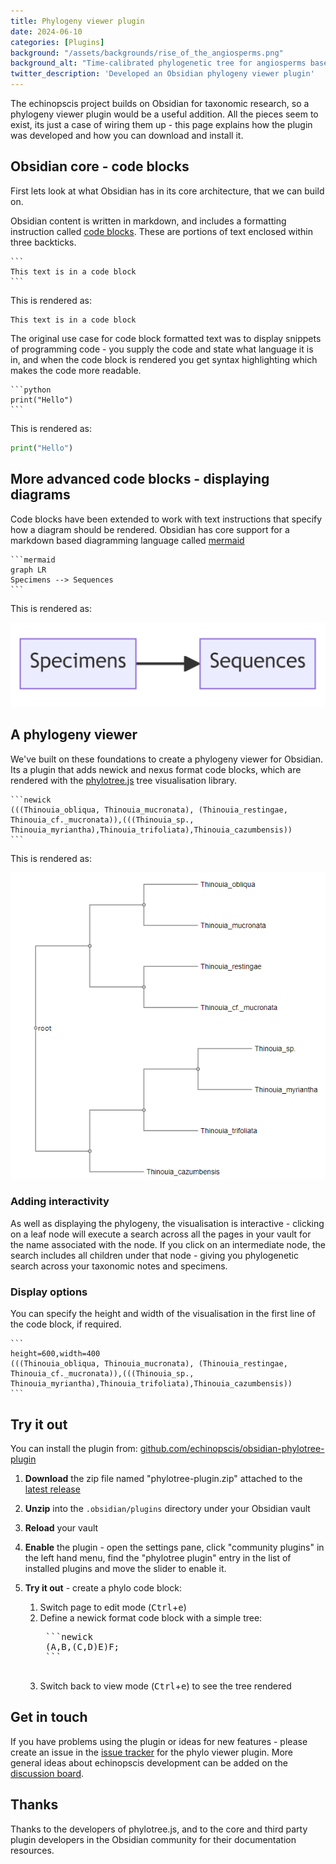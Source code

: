```yaml
---
title: Phylogeny viewer plugin
date: 2024-06-10
categories: [Plugins]
background: "/assets/backgrounds/rise_of_the_angiosperms.png"
background_alt: "Time-calibrated phylogenetic tree for angiosperms based on 353 nuclear genes from Zuntini et al. Phylogenomics and the rise of the angiosperms. Nature 629, 843–850 (2024). https://doi.org/10.1038/s41586-024-07324-0"
twitter_description: 'Developed an Obsidian phylogeny viewer plugin'
---
```


The echinopscis project builds on Obsidian for taxonomic research, so a phylogeny viewer plugin would be a useful addition. All the pieces seem to exist, its just a case of wiring them up - this page explains how the plugin was developed and how you can download and install it.

## Obsidian core - code blocks

First lets look at what Obsidian has in its core architecture, that we can build on.

Obsidian content is written in markdown, and includes a formatting instruction called [code blocks](https://help.obsidian.md/Editing+and+formatting/Basic+formatting+syntax#Code+blocks). These are portions of text enclosed within three backticks. 

    ```
    This text is in a code block
    ```

This is rendered as:

```
This text is in a code block
```

The original use case for code block formatted text was to display snippets of programming code - you supply the code and state what language it is in, and when the code block is rendered you get syntax highlighting which makes the code more readable.

    ```python
    print("Hello")
    ```

This is rendered as:

```python
print("Hello")
```

## More advanced code blocks - displaying diagrams

Code blocks have been extended to work with text instructions that specify how a diagram should be rendered. Obsidian has core support for a markdown based diagramming language called [mermaid](https://help.obsidian.md/Editing+and+formatting/Advanced+formatting+syntax#Diagram)


    ```mermaid
    graph LR
    Specimens --> Sequences
    ```

This is rendered as:

![Mermaid example](/assets/images/phylo-vis-2024/mermaid-diagram-example.png)

## A phylogeny viewer

We've built on these foundations to create a phylogeny viewer for Obsidian. Its a plugin that adds newick and nexus format code blocks, which are rendered with the [phylotree.js](https://phylotree.hyphy.org/) tree visualisation library.

    ```newick
    (((Thinouia_obliqua, Thinouia_mucronata), (Thinouia_restingae, Thinouia_cf._mucronata)),(((Thinouia_sp., Thinouia_myriantha),Thinouia_trifoliata),Thinouia_cazumbensis))
    ```

This is rendered as:


![Screenshot of phylogeny visualisation](/assets/images/phylo-vis-2024/obsidian-phylo.png)

### Adding interactivity

As well as displaying the phylogeny, the visualisation is interactive - clicking on a leaf node will execute a search across all the pages in your vault for the name associated with the node. If you click on an intermediate node, the search includes all children under that node - giving you phylogenetic search across your taxonomic notes and specimens.

### Display options

You can specify the height and width of the visualisation in the first line of the code block, if required. 

    ```
    height=600,width=400
    (((Thinouia_obliqua, Thinouia_mucronata), (Thinouia_restingae, Thinouia_cf._mucronata)),(((Thinouia_sp., Thinouia_myriantha),Thinouia_trifoliata),Thinouia_cazumbensis))
    ```

## Try it out

You can install the plugin from: [github.com/echinopscis/obsidian-phylotree-plugin](https://github.com/echinopscis/obsidian-phylotree-plugin)

1. **Download** the zip file named "phylotree-plugin.zip" attached to the [latest release](https://github.com/echinopscis/obsidian-phylotree-plugin/releases/latest) 
2. **Unzip** into the `.obsidian/plugins` directory under your Obsidian vault
3. **Reload** your vault
4. **Enable** the plugin - open the settings pane, click "community plugins" in the left hand menu, find the "phylotree plugin" entry in the list of installed plugins and move the slider to enable it.
5. **Try it out** - create a phylo code block:

    1. Switch page to edit mode (<kbd>Ctrl</kbd>+<kbd>e</kbd>)
    2. Define a newick format code block with a simple tree:
        <pre>
        ```newick
        (A,B,(C,D)E)F;
        ```
        </pre>
    3. Switch back to view mode (<kbd>Ctrl</kbd>+<kbd>e</kbd>) to see the tree rendered

## Get in touch

If you have problems using the plugin or ideas for new features - please create an issue in the [issue tracker](https://github.com/echinopscis/obsidian-phylotree-plugin/issues) for the phylo viewer plugin.
More general ideas about echinopscis development can be added on the [discussion board](https://github.com/orgs/echinopscis/discussions).

## Thanks

Thanks to the developers of phylotree.js, and to the core and third party plugin developers in the Obsidian community for their documentation resources.
